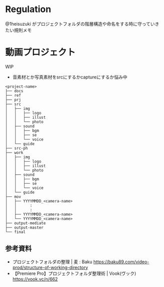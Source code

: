 # Regulation
@1heisuzuki がプロジェクトフォルダの階層構造や命名をする時に守っていきたい規則メモ


# 動画プロジェクト
WIP
- 音素材とか写真素材をsrcにするかcaptureにするか悩み中

```
<project-name>
├── docs
├── ref
├── prj
├── src
│   ├── img
│   │   ├── logo
│   │   ├── illust
│   │   └── photo
│   ├── sound
│   │   ├── bgm
│   │   ├── se
│   │   └── voice
│   └── guide
├── src-ph
├── work
│   ├── img
│   │   ├── logo
│   │   ├── illust
│   │   └── photo
│   ├── sound
│   │   ├── bgm
│   │   ├── se
│   │   └── voice
│   └── guide
├── mov
│   ├── YYYYMMDD_<camera-name>
│   │      :
│   │      :
│   ├── YYYYMMDD_<camera-name>
│   └── YYYYMMDD_<camera-name>
├── output-mediate
├── output-master
└── final
```

## 参考資料
- プロジェクトフォルダの整理 | 麦 : Baku https://baku89.com/video-prod/structure-of-working-directory
- 【Premiere Pro】プロジェクトフォルダ整理術 | Vook(ヴック) https://vook.vc/n/662
